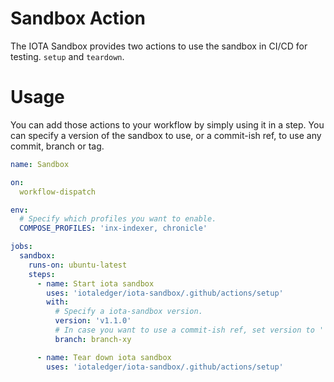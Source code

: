 # Sandbox Action

The IOTA Sandbox provides two actions to use the sandbox in CI/CD for testing. `setup` and `teardown`.

# Usage

You can add those actions to your workflow by simply using it in a step. You can specify a version of the sandbox to use, or a commit-ish ref, to use any commit, branch or tag.

```yml
name: Sandbox

on:
  workflow-dispatch

env:
  # Specify which profiles you want to enable.
  COMPOSE_PROFILES: 'inx-indexer, chronicle'

jobs:
  sandbox:
    runs-on: ubuntu-latest
    steps:
      - name: Start iota sandbox
        uses: 'iotaledger/iota-sandbox/.github/actions/setup'
        with:
          # Specify a iota-sandbox version.
          version: 'v1.1.0'
          # In case you want to use a commit-ish ref, set version to '' and specify a commit-ish ref
          branch: branch-xy

      - name: Tear down iota sandbox
        uses: 'iotaledger/iota-sandbox/.github/actions/setup'
```